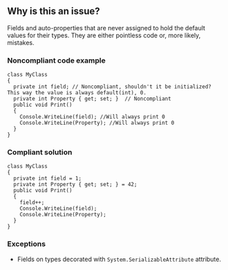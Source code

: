 ## Why is this an issue?
 
Fields and auto-properties that are never assigned to hold the default values for their types. They are either pointless code or, more likely, mistakes.
 
### Noncompliant code example

    class MyClass
    {
      private int field; // Noncompliant, shouldn't it be initialized? This way the value is always default(int), 0.
      private int Property { get; set; }  // Noncompliant
      public void Print()
      {
        Console.WriteLine(field); //Will always print 0
        Console.WriteLine(Property); //Will always print 0
      }
    }

### Compliant solution

    class MyClass
    {
      private int field = 1;
      private int Property { get; set; } = 42;
      public void Print()
      {
        field++;
        Console.WriteLine(field);
        Console.WriteLine(Property);
      }
    }

### Exceptions
 
- Fields on types decorated with `System.SerializableAttribute` attribute.